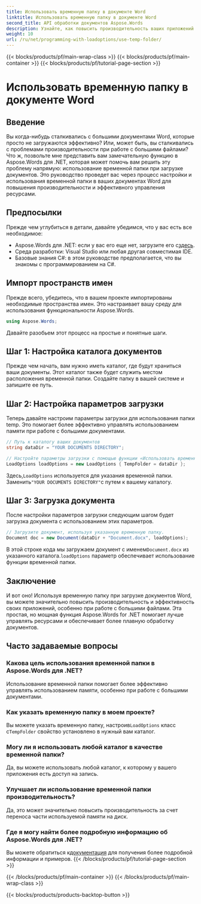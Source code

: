 ```yaml
---
title: Использовать временную папку в документе Word
linktitle: Использовать временную папку в документе Word
second_title: API обработки документов Aspose.Words
description: Узнайте, как повысить производительность ваших приложений .NET, используя временную папку при загрузке документов Word с помощью Aspose.Words.
weight: 10
url: /ru/net/programming-with-loadoptions/use-temp-folder/
---
```


{{< blocks/products/pf/main-wrap-class >}}
{{< blocks/products/pf/main-container >}}
{{< blocks/products/pf/tutorial-page-section >}}

# Использовать временную папку в документе Word

## Введение

Вы когда-нибудь сталкивались с большими документами Word, которые просто не загружаются эффективно? Или, может быть, вы сталкивались с проблемами производительности при работе с большими файлами? Что ж, позвольте мне представить вам замечательную функцию в Aspose.Words для .NET, которая может помочь вам решить эту проблему напрямую: использование временной папки при загрузке документов. Это руководство проведет вас через процесс настройки и использования временной папки в ваших документах Word для повышения производительности и эффективного управления ресурсами.

## Предпосылки

Прежде чем углубиться в детали, давайте убедимся, что у вас есть все необходимое:

-  Aspose.Words для .NET: если у вас его еще нет, загрузите его с[здесь](https://releases.aspose.com/words/net/).
- Среда разработки: Visual Studio или любая другая совместимая IDE.
- Базовые знания C#: в этом руководстве предполагается, что вы знакомы с программированием на C#.

## Импорт пространств имен

Прежде всего, убедитесь, что в вашем проекте импортированы необходимые пространства имен. Это настраивает вашу среду для использования функциональности Aspose.Words.

```csharp
using Aspose.Words;
```

Давайте разобьем этот процесс на простые и понятные шаги.

## Шаг 1: Настройка каталога документов

Прежде чем начать, вам нужно иметь каталог, где будут храниться ваши документы. Этот каталог также будет служить местом расположения временной папки. Создайте папку в вашей системе и запишите ее путь.

## Шаг 2: Настройка параметров загрузки

Теперь давайте настроим параметры загрузки для использования папки temp. Это помогает более эффективно управлять использованием памяти при работе с большими документами.

```csharp
// Путь к каталогу ваших документов
string dataDir = "YOUR DOCUMENTS DIRECTORY";

// Настройте параметры загрузки с помощью функции «Использовать временную папку»
LoadOptions loadOptions = new LoadOptions { TempFolder = dataDir };
```

 Здесь,`LoadOptions` используется для указания временной папки. Заменить`"YOUR DOCUMENTS DIRECTORY"`с путем к вашему каталогу.

## Шаг 3: Загрузка документа

После настройки параметров загрузки следующим шагом будет загрузка документа с использованием этих параметров.

```csharp
// Загрузите документ, используя указанную временную папку.
Document doc = new Document(dataDir + "Document.docx", loadOptions);
```

 В этой строке кода мы загружаем документ с именем`Document.docx` из указанного каталога.`loadOptions` параметр обеспечивает использование функции временной папки.

## Заключение

И вот оно! Используя временную папку при загрузке документов Word, вы можете значительно повысить производительность и эффективность своих приложений, особенно при работе с большими файлами. Эта простая, но мощная функция Aspose.Words for .NET помогает лучше управлять ресурсами и обеспечивает более плавную обработку документов.

## Часто задаваемые вопросы

### Какова цель использования временной папки в Aspose.Words для .NET?
Использование временной папки помогает более эффективно управлять использованием памяти, особенно при работе с большими документами.

### Как указать временную папку в моем проекте?
Вы можете указать временную папку, настроив`LoadOptions` класс с`TempFolder` свойство установлено в нужный вам каталог.

### Могу ли я использовать любой каталог в качестве временной папки?
Да, вы можете использовать любой каталог, к которому у вашего приложения есть доступ на запись.

### Улучшает ли использование временной папки производительность?
Да, это может значительно повысить производительность за счет переноса части используемой памяти на диск.

### Где я могу найти более подробную информацию об Aspose.Words для .NET?
 Вы можете обратиться к[документация](https://reference.aspose.com/words/net/) для получения более подробной информации и примеров.
{{< /blocks/products/pf/tutorial-page-section >}}

{{< /blocks/products/pf/main-container >}}
{{< /blocks/products/pf/main-wrap-class >}}

{{< blocks/products/products-backtop-button >}}
